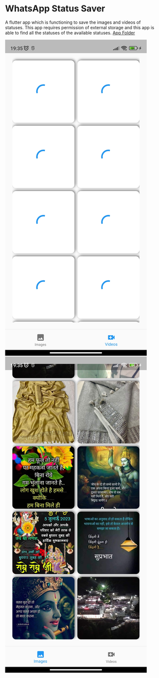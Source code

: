 # WhatsApp Status Saver

A flutter app which is functioning to save the images and videos of statuses. This app requires permission of external storage and this app is able to find all the statuses of the available statuses.
[App Folder](https://drive.google.com/drive/folders/1iaxvrpjdlTJ4Fp8MJzmo9dUOkw_PajpH?usp=sharing)

<!-- ## List of dependecies used

### path_provider: ^2.0.11
    This package is used for handling all permission of the app 

### image_gallery_saver: ^2.0.2
    This is used to save the images and videos of the statuses of the WhatsApp
  video_player: ^2.7.0
  chewie: ^1.5.0
  provider: ^6.0.5
  share_plus: ^7.0.2
  video_thumbnail: ^0.5.3 -->


![Screenshot 1](assets/images/1.jpg)
![Screenshot 2](assets/images/2.jpg)